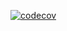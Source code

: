 [![codecov](https://codecov.io/gh/guilhermebrida/Gerador_Scripts/branch/main/graph/badge.svg?token=WS8MCSCNAA)](https://codecov.io/gh/guilhermebrida/Gerador_Scripts)